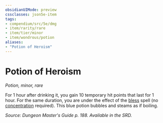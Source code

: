 ```yaml
---
obsidianUIMode: preview
cssclasses: json5e-item
tags:
- compendium/src/5e/dmg
- item/rarity/rare
- item/tier/minor
- item/wondrous/potion
aliases: 
- "Potion of Heroism"
---
```

# Potion of Heroism
*Potion, minor, rare*  


For 1 hour after drinking it, you gain 10 temporary hit points that last for 1 hour. For the same duration, you are under the effect of the [bless](5E2014官方资源/spells/bless.md) spell (no [concentration](5E2014官方资源/规则/conditions.md#concentration) required). This blue potion bubbles and steams as if boiling.

*Source: Dungeon Master's Guide p. 188. Available in the SRD.*